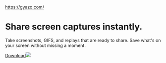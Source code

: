 https://gyazo.com/

# Share screen captures instantly.

Take screenshots, GIFS, and replays that are ready to share. Save what's on your screen without missing a moment.

[Download![](https://assets2.gyazo.com/assets/images/top/icon_mac-64e4e7610e.svg)](https://gyazo.com/download?dl=now)